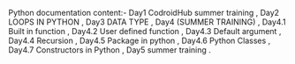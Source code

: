 Python documentation
content:-
Day1 CodroidHub summer training , 
Day2 LOOPS IN PYTHON , 
Day3 DATA TYPE ,
Day4 (SUMMER TRAINING) ,
Day4.1 Built in function , 
Day4.2 User defined function , 
Day4.3 Default argument ,
Day4.4 Recursion ,
Day4.5 Package in python , 
Day4.6 Python Classes ,
Day4.7 Constructors in Python , 
Day5 summer training .
 
